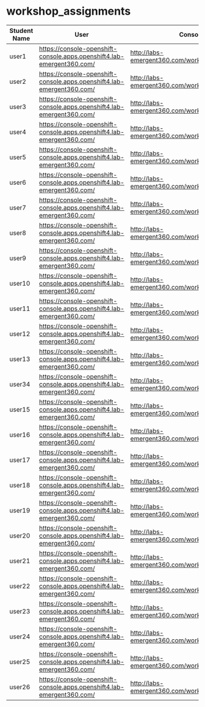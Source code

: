 # workshop_assignments
Student Name | User | Console Login | Lab Instructions
------------ | ---------------| ---------- | -------------
 | user1 | https://console-openshift-console.apps.openshift4.lab-emergent360.com/ | http://labs-emergent360.com/workshops/openshift_4_101/
 | user2 | https://console-openshift-console.apps.openshift4.lab-emergent360.com/ | http://labs-emergent360.com/workshops/openshift_4_101/
 | user3 | https://console-openshift-console.apps.openshift4.lab-emergent360.com/ | http://labs-emergent360.com/workshops/openshift_4_101/
 | user4 | https://console-openshift-console.apps.openshift4.lab-emergent360.com/ | http://labs-emergent360.com/workshops/openshift_4_101/
 | user5 | https://console-openshift-console.apps.openshift4.lab-emergent360.com/ | http://labs-emergent360.com/workshops/openshift_4_101/
 | user6 | https://console-openshift-console.apps.openshift4.lab-emergent360.com/ | http://labs-emergent360.com/workshops/openshift_4_101/
 | user7 | https://console-openshift-console.apps.openshift4.lab-emergent360.com/ | http://labs-emergent360.com/workshops/openshift_4_101/
 | user8 | https://console-openshift-console.apps.openshift4.lab-emergent360.com/ | http://labs-emergent360.com/workshops/openshift_4_101/
 | user9 | https://console-openshift-console.apps.openshift4.lab-emergent360.com/ | http://labs-emergent360.com/workshops/openshift_4_101/
 | user10 | https://console-openshift-console.apps.openshift4.lab-emergent360.com/ | http://labs-emergent360.com/workshops/openshift_4_101/
 | user11 | https://console-openshift-console.apps.openshift4.lab-emergent360.com/ | http://labs-emergent360.com/workshops/openshift_4_101/
 | user12 | https://console-openshift-console.apps.openshift4.lab-emergent360.com/ | http://labs-emergent360.com/workshops/openshift_4_101/
 | user13 | https://console-openshift-console.apps.openshift4.lab-emergent360.com/ | http://labs-emergent360.com/workshops/openshift_4_101/
 | user34 | https://console-openshift-console.apps.openshift4.lab-emergent360.com/ | http://labs-emergent360.com/workshops/openshift_4_101/
 | user15 | https://console-openshift-console.apps.openshift4.lab-emergent360.com/ | http://labs-emergent360.com/workshops/openshift_4_101/
 | user16 | https://console-openshift-console.apps.openshift4.lab-emergent360.com/ | http://labs-emergent360.com/workshops/openshift_4_101/
 | user17 | https://console-openshift-console.apps.openshift4.lab-emergent360.com/ | http://labs-emergent360.com/workshops/openshift_4_101/
 | user18 | https://console-openshift-console.apps.openshift4.lab-emergent360.com/ | http://labs-emergent360.com/workshops/openshift_4_101/
 | user19 | https://console-openshift-console.apps.openshift4.lab-emergent360.com/ | http://labs-emergent360.com/workshops/openshift_4_101/
 | user20 | https://console-openshift-console.apps.openshift4.lab-emergent360.com/ | http://labs-emergent360.com/workshops/openshift_4_101/
 | user21 | https://console-openshift-console.apps.openshift4.lab-emergent360.com/ | http://labs-emergent360.com/workshops/openshift_4_101/
 | user22 | https://console-openshift-console.apps.openshift4.lab-emergent360.com/ | http://labs-emergent360.com/workshops/openshift_4_101/
 | user23 | https://console-openshift-console.apps.openshift4.lab-emergent360.com/ | http://labs-emergent360.com/workshops/openshift_4_101/
 | user24 | https://console-openshift-console.apps.openshift4.lab-emergent360.com/ | http://labs-emergent360.com/workshops/openshift_4_101/
 | user25 | https://console-openshift-console.apps.openshift4.lab-emergent360.com/ | http://labs-emergent360.com/workshops/openshift_4_101/
 | user26 | https://console-openshift-console.apps.openshift4.lab-emergent360.com/ | http://labs-emergent360.com/workshops/openshift_4_101/

